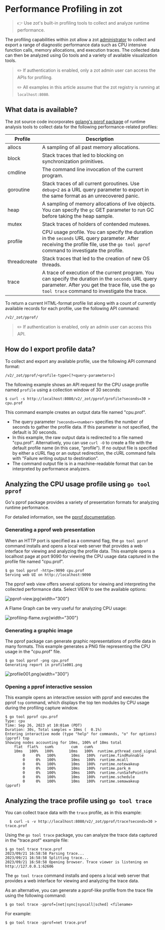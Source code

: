 # Performance Profiling in zot

> :point_right: Use zot's built-in profiling tools to collect and analyze runtime performance.

The profiling capabilities within zot allow a zot [administrator](../articles/authn-authz.md) to collect and export a range of diagnostic performance data such as CPU intensive function calls, memory allocations, and execution traces. The collected data can then be analyzed using Go tools and a variety of available visualization tools.

> :pencil2: If authentication is enabled, only a zot admin user can access the APIs for profiling.
>
> :pencil2: All examples in this article assume that the zot registry is running at `localhost:8080`.

## What data is available?

The zot source code incorporates [golang's pprof package](https://pkg.go.dev/runtime/pprof) of runtime analysis tools to collect data for the following performance-related profiles:

| Profile  | Description |
| ------- | --------- |
| allocs | A sampling of all past memory allocations. |
| block | Stack traces that led to blocking on synchronization primitives. |
| cmdline | The command line invocation of the current program. |
| goroutine| Stack traces of all current goroutines. Use `debug=2` as a URL query parameter to export in the same format as an unrecovered panic. |
| heap | A sampling of memory allocations of live objects. You can specify the `gc` GET parameter to run GC before taking the heap sample. |
| mutex | Stack traces of holders of contended mutexes. |
| profile | CPU usage profile. You can specify the duration in the `seconds` URL query parameter. After receiving the profile file, use the `go tool pprof` command to investigate the profile. |
| threadcreate | Stack traces that led to the creation of new OS threads. |
| trace | A trace of execution of the current program. You can specify the duration in the `seconds` URL query parameter. After you get the trace file, use the `go tool trace` command to investigate the trace. |

To return a current HTML-format profile list along with a count of currently available records for each profile, use the following API command: 

    /v2/_zot/pprof/

> :pencil2: If authentication is enabled, only an admin user can access this API.

## How do I export profile data?

To collect and export any available profile, use the following API command format:

    /v2/_zot/pprof/<profile-type>[?<query-parameters>]

The following example shows an API request for the CPU usage profile named `profile` using a collection window of 30 seconds:

    $ curl -s http://localhost:8080/v2/_zot/pprof/profile?seconds=30 > cpu.prof

This command example creates an output data file named "cpu.prof".

- The query parameter `?seconds=<number>` specifies the number of seconds to gather the profile data. If this parameter is not specified, the default is 30 seconds.
- In this example, the raw output data is redirected to a file named "cpu.prof". Alternatively, you can use `curl -O` to create a file with the default profile name (in this case, "profile"). If no output file is specified by either a cURL flag or an output redirection, the cURL command fails with "Failure writing output to destination". 
- The command output file is in a machine-readable format that can be interpreted by performance analyzers.


## Analyzing the CPU usage profile using `go tool pprof`

Go's pprof package provides a variety of presentation formats for analyzing runtime performance.

For detailed information, see the [pprof documentation](https://pkg.go.dev/runtime/pprof).


### Generating a pprof web presentation

When an HTTP port is specified as a command flag, the `go tool pprof` command installs and opens a local web server that provides a web interface for viewing and analyzing the profile data.  This example opens a localhost page at port 9090 for viewing the CPU usage data captured in the profile file named "cpu.prof". 

    $ go tool pprof -http=:9090 cpu.prof
    Serving web UI on http://localhost:9090

The pprof web view offers several options for viewing and interpreting the collected performance data.  Select VIEW to see the available options:

![pprof-view.jpg](../assets/images/pprof-view.jpg){width="300"}

A Flame Graph can be very useful for analyzing CPU usage:

![profiling-flame.svg](../assets/images/profiling-flame.svg){width="300"}


### Generating a graphic image

The pprof package can generate graphic representations of profile data in many formats. This example generates a PNG file representing the CPU usage in the "cpu.prof" file.

    $ go tool pprof -png cpu.prof
    Generating report in profile001.png

![profile001.png](../assets/images/profile001.png){width="300"}


### Opening a pprof interactive session

This example opens an interactive session with pprof and executes the pprof `top` command, which displays the top ten modules by CPU usage during the profiling capture window.

    $ go tool pprof cpu.prof
    Type: cpu
    Time: Sep 26, 2023 at 10:01am (PDT)
    Duration: 30s, Total samples = 10ms (  0.1%)
    Entering interactive mode (type "help" for commands, "o" for options)
    (pprof) top
    Showing nodes accounting for 10ms, 100% of 10ms total
        flat  flat%   sum%        cum   cum%
        10ms   100%   100%       10ms   100%  runtime.pthread_cond_signal
            0     0%   100%       10ms   100%  runtime.findRunnable
            0     0%   100%       10ms   100%  runtime.mcall
            0     0%   100%       10ms   100%  runtime.notewakeup
            0     0%   100%       10ms   100%  runtime.park_m
            0     0%   100%       10ms   100%  runtime.runSafePointFn
            0     0%   100%       10ms   100%  runtime.schedule
            0     0%   100%       10ms   100%  runtime.semawakeup
    (pprof)


## Analyzing the trace profile using `go tool trace`

You can collect trace data with the `trace` profile, as in this example:

      $ curl -s -v http://localhost:8080/v2/_zot/pprof/trace?seconds=30 > trace.prof

Using the `go tool trace` package, you can analyze the trace data captured in the "trace.prof" example file:

    $ go tool trace trace.prof
    2023/09/21 16:58:58 Parsing trace...
    2023/09/21 16:58:58 Splitting trace...
    2023/09/21 16:58:58 Opening browser. Trace viewer is listening on http://127.0.0.1:62606

The `go tool trace` command installs and opens a local web server that provides a web interface for viewing and analyzing the trace data.

As an alternative, you can generate a pprof-like profile from the trace file using the following command:

    $ go tool trace -pprof=[net|sync|syscall|sched] <filename>

For example:

    $ go tool trace -pprof=net trace.prof


